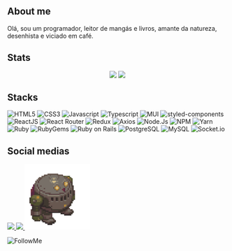 ## About me
Olá, sou um programador, leitor de mangás e livros, amante da natureza, desenhista e viciado em café.

## Stats
<p float="left" align="center">
<img width="380" float="left" src="https://github-readme-stats.vercel.app/api/top-langs/?username=eversilva&layout=compact&theme=github_dark&border=FFFFFF03&hide_border=true&locale=pt-br&hide_title=true"/>
<img width="380" src="http://github-streak-stats.herokuapp.com/?user=EverSilva&theme=dark&background=0D1117&border=FF2D2D00"/>
</p>
  
## Stacks
![HTML5](https://img.shields.io/badge/-HTML5-333333?style=flat&logo=HTML5)
![CSS3](https://img.shields.io/badge/-CSS3-333333?style=flat&logo=CSS3)
![Javascript](https://img.shields.io/badge/-Javascript-333333?style=flat&logo=Javascript)
![Typescript](https://img.shields.io/badge/-Typescript-333333?style=flat&logo=Typescript)
![MUI](https://img.shields.io/badge/-MUI-333333?style=flat&logo=MUI)
![styled-components](https://img.shields.io/badge/-StyledComponents-333333?style=flat&logo=styledcomponents)
![ReactJS](https://img.shields.io/badge/-ReactJS-333333?style=flat&logo=React)
![React Router](https://img.shields.io/badge/-React%20Router-333333?style=flat&logo=ReactRouter)
![Redux](https://img.shields.io/badge/-React_Redux-333333?style=flat&logo=Redux)
![Axios](https://img.shields.io/badge/-Axios-333333?style=flat&logo=Axios)
![Node.Js](https://img.shields.io/badge/-Node.Js-333333?style=flat&logo=Node.Js)
![NPM](https://img.shields.io/badge/-NPM-333333?style=flat&logo=NPM)
![Yarn](https://img.shields.io/badge/-Yarn-333333?style=flat&logo=Yarn)
![Ruby](https://img.shields.io/badge/-Ruby-333333?style=flat&logo=Ruby)
![RubyGems](https://img.shields.io/badge/-RubyGems-333333?style=flat&logo=RubyGems)
![Ruby on Rails](https://img.shields.io/badge/-Ruby%20on%20Rails-333333?style=flat&logo=Ruby%20on%20Rails)
![PostgreSQL](https://img.shields.io/badge/-PostgreSQL-333333?style=flat&logo=PostgreSQL)
![MySQL](https://img.shields.io/badge/-MySQL-333333?style=flat&logo=MySQL)
![Socket.io](https://img.shields.io/badge/-Socket.io-333333?style=flat&logo=Socket.io)

## Social medias

<a href="https://www.linkedin.com/in/everson-barbosa-da-silva-developer/" target="_blank">
  <img src="https://img.shields.io/badge/-LinkedIn-%230077B5?style=for-the-badge&logo=linkedin&logoColor=white" target="_blank">
</a>  

<a href="mailto:everson.silva2706@gmail.com" target="_blank">
  <img src="https://img.shields.io/badge/-Gmail-d93339?style=for-the-badge&logo=gmail&logoColor=white" target="_blank">
</a>

<img alt="Robo de Breath of Fire IV - Ershin se escondendo" src="https://github.com/EverSilva/EverSilva/blob/main/assets/ershin-hiding.gif" width="150">

![FollowMe](https://img.shields.io/github/followers/eversilva?label=Follow&style=social)
